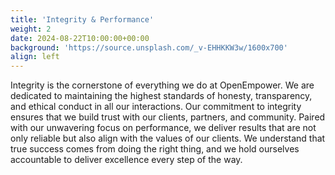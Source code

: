 ```yaml
---
title: 'Integrity & Performance'
weight: 2
date: 2024-08-22T10:00:00+00:00
background: 'https://source.unsplash.com/_v-EHHKKW3w/1600x700'
align: left
---
```


Integrity is the cornerstone of everything we do at OpenEmpower. We are dedicated to maintaining the highest standards of honesty, transparency, and ethical conduct in all our interactions. Our commitment to integrity ensures that we build trust with our clients, partners, and community. Paired with our unwavering focus on performance, we deliver results that are not only reliable but also align with the values of our clients. We understand that true success comes from doing the right thing, and we hold ourselves accountable to deliver excellence every step of the way.
